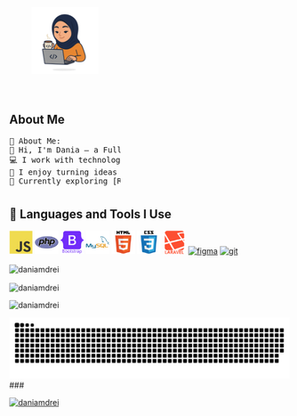 <div style="width: 200px;height: auto;border-radius: 20px;">
  <div style=" display: flex;align-items: center; max-width: 800px; margin: 0 auto;padding: 40px;font-family: Arial, sans-serif;">
    <img src="https://github.com/daniamdrei/daniamdrei/blob/main/ChatGPT%20Image%20May%201,%202025,%2003_00_32%20PM.png?raw=true" width='200px' hight="200px" alt="Floating Coder Girl">
  </div>
  <div class="about-text">
    <h2>About Me</h2>
    <pre>💫 About Me:
👋 Hi, I'm Dania — a Full-Stack Developer with a passion for building scalable web applications.<br>💻 I work with technologies like php, laravel, bootstrap, js, Mysql, and more.<br>🚀 I enjoy turning ideas into code and solving real-world problems.<br>🔧 Currently exploring [React, Vue.js, DevOps] and always open to learning new tools and frameworks.</pre>
  </div>
</div>


<!--## 🌐 Socials:
[![LinkedIn](https://img.shields.io/badge/LinkedIn-%230077B5.svg?logo=linkedin&logoColor=white)](https://linkedin.com/in/https://www.linkedin.com/in/dania-mdra/) 

# 💻 Tech Stack:

<div align="left">
  <img src="https://cdn.jsdelivr.net/gh/devicons/devicon/icons/bootstrap/bootstrap-original.svg" height="40" alt="bootstrap logo"  />
  <img width="12" />
  <img src="https://cdn.jsdelivr.net/gh/devicons/devicon/icons/composer/composer-original.svg" height="40" alt="composer logo"  />
  <img width="12" />
  <img src="https://cdn.jsdelivr.net/gh/devicons/devicon/icons/css3/css3-original.svg" height="40" alt="css3 logo"  />
  <img width="12" />
  <img src="https://cdn.jsdelivr.net/gh/devicons/devicon/icons/github/github-original.svg" height="40" alt="github logo"  />
  <img width="12" />
  <img src="https://cdn.jsdelivr.net/gh/devicons/devicon/icons/html5/html5-original.svg" height="40" alt="html5 logo"  />
  <img width="12" />
  <img src="https://cdn.jsdelivr.net/gh/devicons/devicon/icons/javascript/javascript-original.svg" height="40" alt="javascript logo"  />
  <img width="12" />
  <img src="https://cdn.jsdelivr.net/gh/devicons/devicon/icons/jira/jira-original.svg" height="40" alt="jira logo"  />
  <img width="12" />
  <img src="https://cdn.jsdelivr.net/gh/devicons/devicon/icons/laravel/laravel-original.svg" height="40" alt="laravel logo"  />
  <img width="12" />
  <img src="https://cdn.jsdelivr.net/gh/devicons/devicon/icons/mysql/mysql-original.svg" height="40" alt="mysql logo"  />
  <img width="12" />
  <img src="https://cdn.jsdelivr.net/gh/devicons/devicon/icons/php/php-original.svg" height="40" alt="php logo"  />
</div>

###

###
# 📊 GitHub Stats:
![](https://github-readme-stats.vercel.app/api?username=daniamdrei&theme=dark&hide_border=false&include_all_commits=false&count_private=false)<br/>
![](https://nirzak-streak-stats.vercel.app/?user=daniamdrei&theme=dark&hide_border=false)<br/>
![](https://github-readme-stats.vercel.app/api/top-langs/?username=daniamdrei&theme=dark&hide_border=false&include_all_commits=false&count_private=false&layout=compact)

-->
<h1></h1>
<p></p>
<h2>🚀 Languages and Tools I Use</h2>
<p><a target="_blank" href="https://raw.githubusercontent.com/devicons/devicon/master/icons/javascript/javascript-original.svg" style="display: inline-block;"><img src="https://raw.githubusercontent.com/devicons/devicon/master/icons/javascript/javascript-original.svg" alt="javascript" width="42" height="42" /></a>
<a target="_blank" href="https://raw.githubusercontent.com/devicons/devicon/master/icons/php/php-original.svg" style="display: inline-block;"><img src="https://raw.githubusercontent.com/devicons/devicon/master/icons/php/php-original.svg" alt="php" width="42" height="42" /></a>
<a target="_blank" href="https://raw.githubusercontent.com/devicons/devicon/master/icons/bootstrap/bootstrap-plain-wordmark.svg" style="display: inline-block;"><img src="https://raw.githubusercontent.com/devicons/devicon/master/icons/bootstrap/bootstrap-plain-wordmark.svg" alt="bootstrap" width="42" height="42" /></a>
<a target="_blank" href="https://raw.githubusercontent.com/devicons/devicon/master/icons/mysql/mysql-original-wordmark.svg" style="display: inline-block;"><img src="https://raw.githubusercontent.com/devicons/devicon/master/icons/mysql/mysql-original-wordmark.svg" alt="mysql" width="42" height="42" /></a>
<a target="_blank" href="https://raw.githubusercontent.com/devicons/devicon/master/icons/html5/html5-original-wordmark.svg" style="display: inline-block;"><img src="https://raw.githubusercontent.com/devicons/devicon/master/icons/html5/html5-original-wordmark.svg" alt="html5" width="42" height="42" /></a>
<a target="_blank" href="https://raw.githubusercontent.com/devicons/devicon/master/icons/css3/css3-original-wordmark.svg" style="display: inline-block;"><img src="https://raw.githubusercontent.com/devicons/devicon/master/icons/css3/css3-original-wordmark.svg" alt="css3" width="42" height="42" /></a>
<a target="_blank" href="https://raw.githubusercontent.com/devicons/devicon/master/icons/laravel/laravel-plain-wordmark.svg" style="display: inline-block;"><img src="https://raw.githubusercontent.com/devicons/devicon/master/icons/laravel/laravel-plain-wordmark.svg" alt="laravel" width="42" height="42" /></a>
<a target="_blank" href="https://www.vectorlogo.zone/logos/figma/figma-icon.svg" style="display: inline-block;"><img src="https://www.vectorlogo.zone/logos/figma/figma-icon.svg" alt="figma" width="42" height="42" /></a>
<a target="_blank" href="https://www.vectorlogo.zone/logos/git-scm/git-scm-icon.svg" style="display: inline-block;"><img src="https://www.vectorlogo.zone/logos/git-scm/git-scm-icon.svg" alt="git" width="42" height="42" /></a></p>
<p><img align="center" src="https://github-readme-stats.vercel.app/api?username=daniamdrei&show_icons=true&locale=en" alt="daniamdrei" /></p>
<p><img align="center" src="https://github-readme-streak-stats.herokuapp.com/?user=daniamdrei&" alt="daniamdrei" /></p>
<p><img src="https://github-readme-stats.vercel.app/api/top-langs?username=daniamdrei&show_icons=true&locale=en&layout=compact" alt="daniamdrei" /></p>

<picture>
<source media="(prefers-color-scheme:light)" srcset="https://raw.githubusercontent.com/daniamdrei/daniamdrei/output/github-snake.svg" />
<img src="https://raw.githubusercontent.com/daniamdrei/daniamdrei/output/snake.svg" alt="Snake animation" />
</picture>
###
<p><a href="https://github.com/ryo-ma/github-profile-trophy"><img src="https://github-profile-trophy.vercel.app/?username=daniamdrei" alt="daniamdrei" /></a></p>


